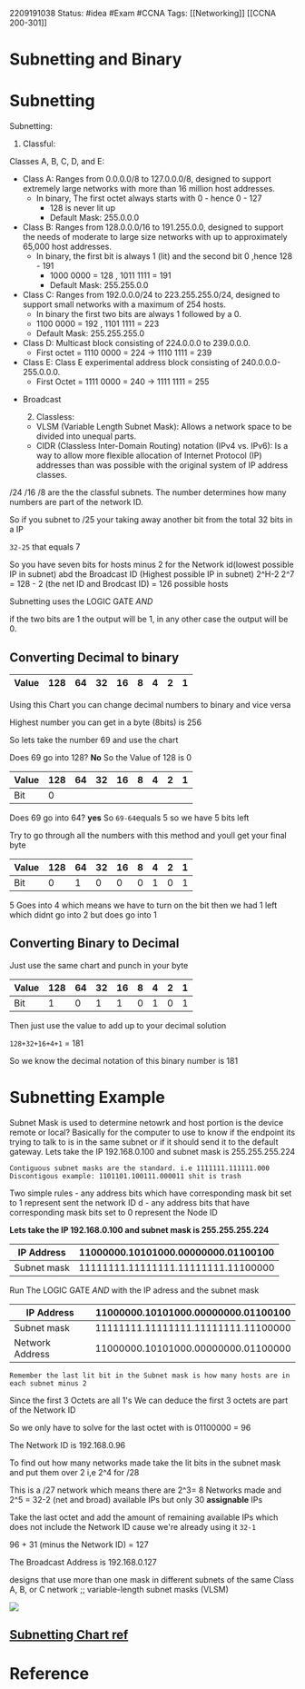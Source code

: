 2209191038
	Status: #idea #Exam #CCNA 
		Tags: [[Networking]] [[CCNA 200-301]]

# Subnetting and Binary
# Subnetting

Subnetting:

  1. Classful:
  
  Classes A, B, C, D, and E:
  
*  Class A: Ranges from 0.0.0.0/8 to 127.0.0.0/8, designed to support extremely large networks with more than 16 million host addresses.
	* In binary, The first octet always starts with 0 - hence 0 - 127
		* 128 is never lit up
		* Default Mask: 255.0.0.0
*  Class B: Ranges from 128.0.0.0/16 to 191.255.0.0, designed to support the needs of moderate to large size networks with up to approximately 65,000 host addresses.
	* In binary, the first bit is always 1 (lit) and the second bit 0 ,hence 128 - 191
		* 1000 0000 = 128 , 1011 1111 = 191
		* Default Mask: 255.255.0.0
*  Class C: Ranges from 192.0.0.0/24 to 223.255.255.0/24, designed to support small networks with a maximum of 254 hosts.
	  - In binary the first two bits are always 1 followed by a 0.
	  - 1100 0000 = 192  , 1101 1111 = 223
	  - Default Mask: 255.255.255.0
*  Class D: Multicast block consisting of 224.0.0.0 to 239.0.0.0.
	* First octet = 1110 0000 = 224 -> 1110 1111 = 239
*  Class E: Class E experimental address block consisting of 240.0.0.0-255.0.0.0.
	* First Octet = 1111 0000 = 240  -> 1111 1111 = 255
- Broadcast 

  2. Classless:
  
   *  VLSM (Variable Length Subnet Mask): Allows a network space to be divided into unequal parts.
   *  CIDR (Classless Inter-Domain Routing) notation (IPv4 vs. IPv6): Is a way to allow more flexible allocation of Internet Protocol (IP) addresses than was possible with the original system of IP address classes.

/24 /16 /8 are the the classful subnets. The number determines how many numbers are part of the network ID.

So if you subnet to /25 your taking away another bit from the total 32 bits in a IP

`32-25` that equals 7 

So you have seven bits for hosts minus 2 for the Network id(lowest possible IP in subnet) abd the Broadcast ID (Highest possible IP in subnet)
2^H-2
2^7 = 128 - 2 (the net ID and Brodcast ID) = 126 possible hosts

Subnetting uses the LOGIC GATE *AND*

 if the two bits are 1 the output will be 1, in any other case the output will be 0.
 
 



## Converting Decimal to binary

|Value | 128 | 64 | 32 | 16 | 8 | 4 | 2 | 1|
|-------|----|----|----|----|----|----|----|----|

Using this Chart you can change decimal numbers to binary and vice versa
 
Highest number you can get in a byte (8bits) is 256

So lets take the number 69 and use the chart 

Does 69 go into 128? **No** So the Value of 128 is 0

|Value | 128 | 64 | 32 | 16 | 8 | 4 | 2 | 1|
|-------|----|----|----|----|----|----|----|----|
|Bit| 0 |

Does 69 go into 64? **yes** So `69-64`equals 5 so we have 5 bits left

Try to go through all the numbers with this method and youll get your final byte

|Value | 128 | 64 | 32 | 16 | 8 | 4 | 2 | 1|
|-------|----|----|----|----|----|----|----|----|
|Bit    | 0  |1   |0   |0   |0   | 1  |0   |1| 

5 Goes into 4 which means we have to turn on the bit then we had 1 left which didnt go into 2 but does go into 1

## Converting Binary to Decimal

Just use the same chart and punch in your byte

|Value | 128 | 64 | 32 | 16 | 8 | 4 | 2 | 1|
|-------|----|----|----|----|----|----|----|----|
|Bit    | 1  |0   |1   |1   |0   | 1  |0   |1| 

Then just use the value to add up to your decimal solution

`128+32+16+4+1` = 181 

So we know the decimal notation of this binary number is 181


# Subnetting Example
Subnet Mask is used to determine netowrk and host portion
	is the device remote or local?
	Basically for the computer to use to know if the endpoint its trying to talk to is in the same subnet or if it should send it to the default gateway.
Lets take the IP 192.168.0.100 and subnet mask is 255.255.255.224

 ```ad-note
Contiguous subnet masks are the standard. i.e 1111111.111111.000
Discontigous example: 1101101.100111.000011 shit is trash

 ```
Two simple rules
	- any address bits which have corresponding mask bit set to 1 represent sent the network ID d
	- any address bits that have corresponding mask bits set to 0 represent the Node ID

**Lets take the IP 192.168.0.100 and subnet mask is 255.255.255.224**

|IP Address	|11000000.10101000.00000000.01100100|
|-----------|------------------------------------|
|Subnet mask	|11111111.11111111.11111111.11100000|

Run The LOGIC GATE *AND* with the IP adress and the subnet mask

|IP Address|	11000000.10101000.00000000.01100100|
|-----------|-------------------------------------|
|Subnet mask	|11111111.11111111.11111111.11100000|
|Network Address	|11000000.10101000.00000000.01100000|

``` ad-note Note
Remember the last lit bit in the Subnet mask is how many hosts are in each subnet minus 2
```

Since the first 3 Octets are all 1's We can deduce the first 3 octets are part of the Network ID

So we only have to solve for the last octet with is 01100000 = 96

The Network ID is 192.168.0.96 

To find out how many networks made take the lit bits in the subnet mask and put them over 2   i,e 2^4 for /28

This is a /27 network which means there are 2^3= 8 Networks made and 2^5 = 32-2 (net and broad) available IPs but only 30 **assignable** IPs

Take the last octet and add the amount of remaining available IPs which does not include the Network ID cause we're already using it `32-1`

96 + 31 (minus the Network ID) = 127

The Broadcast Address is 192.168.0.127

designs that use more than one mask in
different subnets of the same Class A, B, or C network ;; variable-length subnet masks (VLSM)

<img src = 'https://i.gyazo.com/7764ba8438012da2d11d0d73a4a04ed4.png'>

[Subnetting Chart ref](https://github.com/Lethalz/LethalZet/tree/main/202109191854)
---
# Reference
